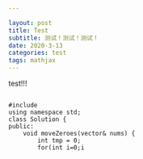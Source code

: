 ```yaml
---

layout: post
title: Test
subtitle: 测试！测试！测试！
date: 2020-3-13
categories: test
tags: mathjax
---
```


test!!!

<pre><code class ="language-cpp">
#include<bits/stdc++.h>
using namespace std;
class Solution {
public:
    void moveZeroes(vector<int>& nums) {
    	int tmp = 0;
    	for(int i=0;i<nums.size();i++){
    		if(nums[i]!=0){
    			nums[tmp] = nums[i];
    			tmp++;
    		}
    	}
    	for(int i=tmp;i<nums.size();i++)
    		nums[i] = 0;
    }
};
</code>
</pre>

